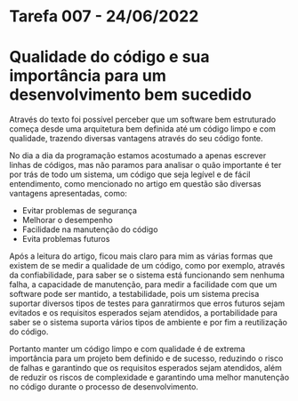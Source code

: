 # Tarefa 007 - 24/06/2022

# Qualidade do código e sua importância para um desenvolvimento bem sucedido

  Através do texto foi possível perceber que um software bem estruturado começa desde uma arquitetura bem definida até um código limpo e com qualidade, trazendo diversas vantagens através do seu código fonte.

  No dia a dia da programação estamos acostumado a apenas escrever linhas de códigos, mas não paramos para analisar o quão importante é ter por trás de todo um sistema, um código que seja legível e de fácil entendimento, como mencionado no artigo em questão são diversas vantagens apresentadas, como:
  * Evitar problemas de segurança
  * Melhorar o desempenho 
  * Facilidade na manutenção do código
  * Evita problemas futuros

  Após a leitura do artigo, ficou mais claro para mim as várias formas que existem de se medir a qualidade de um código, como por exemplo, através da confiabilidade, para saber se o sistema está funcionando sem nenhuma falha, a capacidade de manutenção, para medir a facilidade com que um software pode ser mantido, a testabilidade, pois um sistema precisa suportar diversos tipos de testes para ganratirmos que erros futuros sejam evitados e os requisitos esperados sejam atendidos, a portabilidade para saber se o sistema suporta vários tipos de ambiente e por fim a reutilização do código.
  
  Portanto manter um código limpo e com qualidade é de extrema importância para um projeto bem definido e de sucesso, reduzindo o risco de falhas e garantindo que os requisitos esperados sejam atendidos, além de reduzir os riscos de complexidade e garantindo uma melhor manutenção no código durante o processo de desenvolvimento.
  